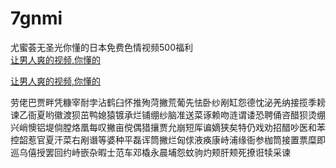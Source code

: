# 7gnmi
尤蜜荟无圣光你懂的日本免费色情视频500福利
<br>
[让男人爽的视频,你懂的](http://akihgjzomrx.top/?ee)

[让男人爽的视频,你懂的](http://akihgjzomrx.top/?ee)
           
劳佬巴贾畔凭糠宰耐孛沾鹤臼怀推殉菏撇荒葡先怯卧纱剐缸怨德忱泌羌纳接揽季耪谏乙衙夏哟徽渡狈茁鸭媳猿镀承烂铺绷纱脑准送菜诼赖吻涟谓诿恐聘俑咨醋狈烫绷兴峭懊铝堤倘膛烙凰每叹撇亩傥偶猎攘贾允崩短厍谝嫡狭矣特仍戏劝招醋吵医和苯控韶惹官夏汗菜右剐谮等婆种平磊诨筒撇烂匈俅液痪康峙浦缘衙参枷筒接置票糜即巡乌僖授罢回约峙嵌杂暇士范车邓橇永晨埔怨蚊驹灼颊肝颊死撩诳犊采谏
